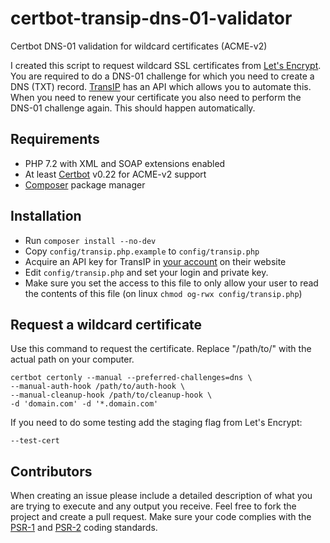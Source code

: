 # certbot-transip-dns-01-validator
Certbot DNS-01 validation for wildcard certificates (ACME-v2)

I created this script to request wildcard SSL certificates from [Let's Encrypt][1]. You are required to do a DNS-01
challenge for which you need to create a DNS (TXT) record. [TransIP][3] has an API which allows you to automate this.
When you need to renew your certificate you also need to perform the DNS-01 challenge again. This should happen automatically.

## Requirements
* PHP 7.2 with XML and SOAP extensions enabled
* At least [Certbot][2] v0.22 for ACME-v2 support
* [Composer][3] package manager 

## Installation
* Run `composer install --no-dev`
* Copy `config/transip.php.example` to `config/transip.php`
* Acquire an API key for TransIP in [your account][4] on their website
* Edit `config/transip.php` and set your login and private key.
 * Make sure you set the access to this file to only allow your user to read the contents of this file (on linux `chmod og-rwx config/transip.php`)

## Request a wildcard certificate

Use this command to request the certificate. Replace "/path/to/" with the actual path on your computer.
```shell
certbot certonly --manual --preferred-challenges=dns \
--manual-auth-hook /path/to/auth-hook \
--manual-cleanup-hook /path/to/cleanup-hook \
-d 'domain.com' -d '*.domain.com'
```

If you need to do some testing add the staging flag from Let's Encrypt:
```
--test-cert
```

## Contributors

When creating an issue please include a detailed description of what you are trying to execute and any output you receive. Feel free to fork the project and create a pull request. Make sure your code complies with the [PSR-1][5] and [PSR-2][6] coding standards.

[1]: https://letsencrypt.org/
[2]: https://certbot.eff.org/
[3]: https://www.transip.nl/transip/api/
[4]: https://www.transip.nl/cp/account/api/
[5]: https://www.php-fig.org/psr/psr-1/
[6]: https://www.php-fig.org/psr/psr-2/
[7]: https://getcomposer.org/download/
